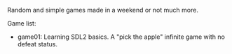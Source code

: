 Random and simple games made in a weekend or not much more.

Game list:

* game01: Learning SDL2 basics. A "pick the apple" infinite game with no defeat status.
